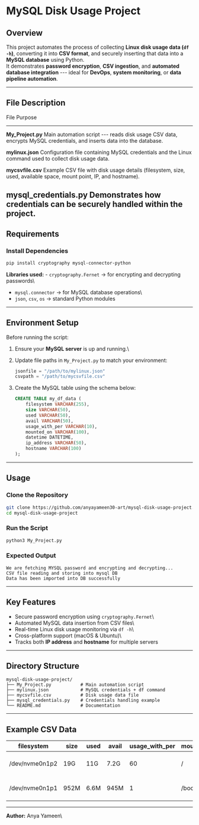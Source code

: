 # MySQL Disk Usage Project

## Overview

This project automates the process of collecting **Linux disk usage data
(`df -h`)**, converting it into **CSV format**, and securely inserting
that data into a **MySQL database** using Python.\
It demonstrates **password encryption**, **CSV ingestion**, and
**automated database integration** --- ideal for **DevOps**, **system
monitoring**, or **data pipeline automation**.

------------------------------------------------------------------------

## File Description

  File                       Purpose
  -------------------------- --------------------------------------------
  **My_Project.py**          Main automation script --- reads disk usage
                             CSV data, encrypts MySQL credentials, and
                             inserts data into the database.

  **mylinux.json**           Configuration file containing MySQL
                             credentials and the Linux command used to
                             collect disk usage data.

  **mycsvfile.csv**          Example CSV file with disk usage details
                             (filesystem, size, used, available space,
                             mount point, IP, and hostname).

  **mysql_credentials.py**   Demonstrates how credentials can be securely
                             handled within the project.
  -----------------------------------------------------------------------


## Requirements

### Install Dependencies

``` bash
pip install cryptography mysql-connector-python
```

**Libraries used:** - `cryptography.Fernet` → for encrypting and
decrypting passwords\
- `mysql.connector` → for MySQL database operations\
- `json`, `csv`, `os` → standard Python modules

------------------------------------------------------------------------

## Environment Setup

Before running the script:

1.  Ensure your **MySQL server** is up and running.\

2.  Update file paths in `My_Project.py` to match your environment:

    ``` python
    jsonfile = "/path/to/mylinux.json"
    csvpath = "/path/to/mycsvfile.csv"
    ```

3.  Create the MySQL table using the schema below:

    ``` sql
    CREATE TABLE my_df_data (
        filesystem VARCHAR(255),
        size VARCHAR(50),
        used VARCHAR(50),
        avail VARCHAR(50),
        usage_with_per VARCHAR(10),
        mounted_on VARCHAR(100),
        datetime DATETIME,
        ip_address VARCHAR(50),
        hostname VARCHAR(100)
    );
    ```

------------------------------------------------------------------------

## Usage

### Clone the Repository

``` bash
git clone https://github.com/anyayameen30-art/mysql-disk-usage-project.git
cd mysql-disk-usage-project
```

### Run the Script

``` bash
python3 My_Project.py
```

### Expected Output

    We are fetching MYSQL password and encrypting and decrypting...
    CSV file reading and storing into mysql DB
    Data has been imported into DB successfully

------------------------------------------------------------------------

## Key Features

- Secure password encryption using `cryptography.Fernet`\
- Automated MySQL data insertion from CSV files\
- Real-time Linux disk usage monitoring via `df -h`\
- Cross-platform support (macOS & Ubuntu)\
- Tracks both **IP address** and **hostname** for multiple servers

------------------------------------------------------------------------

## Directory Structure

    mysql-disk-usage-project/
    ├── My_Project.py           # Main automation script
    ├── mylinux.json            # MySQL credentials + df command
    ├── mycsvfile.csv           # Disk usage data file
    ├── mysql_credentials.py    # Credentials handling example
    └── README.md               # Documentation

------------------------------------------------------------------------

## Example CSV Data

| filesystem      | size | used | avail | usage_with_per | mounted_on | datetime           | ip_address     | hostname |
|-----------------|------|------|--------|----------------|-------------|--------------------|----------------|-----------|
| /dev/nvme0n1p2  | 19G  | 11G  | 7.2G  | 60             | /           | 2025-10-24 20:15:03 | 172.16.248.129 | vmone     |
| /dev/nvme0n1p1  | 952M | 6.6M | 945M  | 1              | /boot/efi   | 2025-10-24 20:05:10 | 172.16.248.129 | vmone     |

                                                                                            

------------------------------------------------------------------------
**Author:** Anya Yameen\

